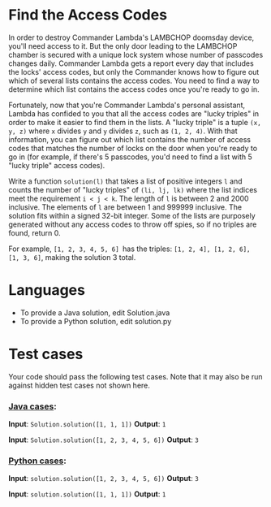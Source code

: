 Find the Access Codes
=====================

In order to destroy Commander Lambda's LAMBCHOP doomsday device, you'll need access to it. But the only door leading to the LAMBCHOP chamber is secured with a unique lock system whose number of passcodes changes daily. Commander Lambda gets a report every day that includes the locks' access codes, but only the Commander knows how to figure out which of several lists contains the access codes. You need to find a way to determine which list contains the access codes once you're ready to go in. 

Fortunately, now that you're Commander Lambda's personal assistant, Lambda has confided to you that all the access codes are "lucky triples" in order to make it easier to find them in the lists. A "lucky triple" is a tuple `(x, y, z)` where `x` divides `y` and `y` divides `z`, such as `(1, 2, 4)`. With that information, you can figure out which list contains the number of access codes that matches the number of locks on the door when you're ready to go in (for example, if there's 5 passcodes, you'd need to find a list with 5 "lucky triple" access codes).

Write a function `solution(l)` that takes a list of positive integers `l` and counts the number of "lucky triples" of `(li, lj, lk)` where the list indices meet the requirement `i < j < k`.  The length of `l` is between 2 and 2000 inclusive.  The elements of `l` are between 1 and 999999 inclusive.  The solution fits within a signed 32-bit integer. Some of the lists are purposely generated without any access codes to throw off spies, so if no triples are found, return 0. 

For example, `[1, 2, 3, 4, 5, 6] `has the triples: `[1, 2, 4], [1, 2, 6], [1, 3, 6]`, making the solution 3 total.

Languages
=========

- To provide a Java solution, edit Solution.java
- To provide a Python solution, edit solution.py

Test cases
==========
Your code should pass the following test cases.
Note that it may also be run against hidden test cases not shown here.

### <u>Java cases</u>:
**Input**:
`Solution.solution([1, 1, 1])`
**Output**:
    `1`

**Input**:
`Solution.solution([1, 2, 3, 4, 5, 6])`
**Output**:
    `3`

### <u>Python cases</u>:
**Input**:
`solution.solution([1, 2, 3, 4, 5, 6])`
**Output**:
    `3`

**Input**:
`solution.solution([1, 1, 1])`
**Output**:
    `1`